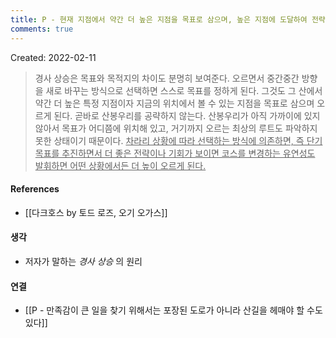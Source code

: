 ```yaml
---
title: P - 현재 지점에서 약간 더 높은 지점을 목표로 삼으며, 높은 지점에 도달하여 전략이나 목표를 수정하여 다시 조금 더 높은 지점을 향한다 
comments: true
---
```


Created: 2022-02-11

>경사 상승은 목표와 목적지의 차이도 분명히 보여준다. 오르면서 중간중간 방향을 새로 바꾸는 방식으로 선택하면 스스로 목표를 정하게 된다. 그것도 그 산에서 약간 더 높은 특정 지점이자 지금의 위치에서 볼 수 있는 지점을 목표로 삼으며 오르게 된다. 곧바로 산봉우리를 공략하지 않는다. 산봉우리가 아직 가까이에 있지 않아서 목표가 어디쯤에 위치해 있고, 거기까지 오르는 최상의 루트도 파악하지 못한 상태이기 때문이다. <u>차라리 상황에 따라 선택하는 방식에 의존하면, 즉 단기 목표를 추진하면서 더 좋은 전략이나 기회가 보이면 코스를 변경하는 유연성도 발휘하면 어떤 상황에서든 더 높이 오르게 된다.</u>

#### References
- [[다크호스 by 토드 로즈, 오기 오가스]]

#### 생각
- 저자가 말하는 _경사 상승_ 의 원리

#### 연결
- [[P -  만족감이 큰 일을 찾기 위해서는 포장된 도로가 아니라 산길을 헤매야 할 수도 있다]]